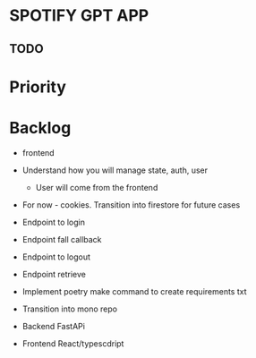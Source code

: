 # SPOTIFY GPT APP

## TODO

# Priority

# Backlog
* frontend


* Understand how you will manage state, auth, user
    * User will come from the frontend
* For now - cookies. Transition into firestore for future cases

* Endpoint to login
* Endpoint fall callback
* Endpoint to logout
* Endpoint retrieve


* Implement poetry make command to create requirements txt
* Transition into mono repo
* Backend FastAPi
* Frontend React/typescdript